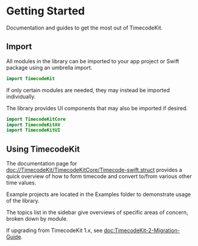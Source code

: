 # Getting Started

Documentation and guides to get the most out of TimecodeKit.

## Import

All modules in the library can be imported to your app project or Swift package using an umbrella import.

```swift
import TimecodeKit
```

If only certain modules are needed, they may instead be imported individually.

The library provides UI components that may also be imported if desired.

```swift
import TimecodeKitCore
import TimecodeKitAV
import TimecodeKitUI
```

## Using TimecodeKit

The documentation page for <doc://TimecodeKit/TimecodeKitCore/Timecode-swift.struct> provides a quick overview of how to form timecode and convert to/from various other time values.

Example projects are located in the Examples folder to demonstrate usage of the library.

The topics list in the sidebar give overviews of specific areas of concern, broken down by module.

If upgrading from TimecodeKit 1.x, see <doc:TimecodeKit-2-Migration-Guide>.
